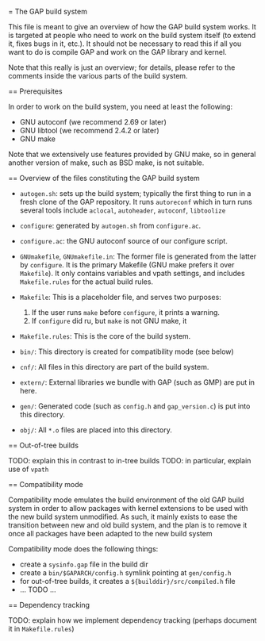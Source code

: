 = The GAP build system

This file is meant to give an overview of how the GAP build system works. It
is targeted at people who need to work on the build system itself (to extend
it, fixes bugs in it, etc.). It should not be necessary to read this if all
you want to do is compile GAP and work on the GAP library and kernel.

Note that this really is just an overview; for details, please refer to the
comments inside the various parts of the build system.


== Prerequisites

In order to work on the build system, you need at least the following:

* GNU autoconf (we recommend 2.69 or later)
* GNU libtool (we recommend 2.4.2 or later)
* GNU make

Note that we extensively use features provided by GNU make, so in general
another version of make, such as BSD make, is not suitable.


== Overview of the files constituting the GAP build system

* `autogen.sh`: sets up the build system; typically the first thing to run in
  a fresh clone of the GAP repository. It runs `autoreconf` which in turn runs
  several tools include `aclocal`, `autoheader`, `autoconf`, `libtoolize`

* `configure`: generated by `autogen.sh` from `configure.ac`. 

* `configure.ac`: the GNU autoconf source of our configure script.

* `GNUmakefile`, `GNUmakefile.in`: The former file is generated from the
  latter by `configure`. It is the primary Makefile (GNU make prefers it
  over `Makefile`). It only contains variables and vpath settings, and
  includes `Makefile.rules` for the actual build rules.

* `Makefile`: This is a placeholder file, and serves two purposes:
   1. If the user runs `make` before `configure`, it prints a warning.
   2. If `configure` did ru, but `make` is not GNU make, it 

* `Makefile.rules`: This is the core of the build system.

* `bin/`: This directory is created for compatibility mode (see below)

* `cnf/`: All files in this directory are part of the build system.

* `extern/`: External libraries we bundle with GAP (such as GMP) are
  put in here.

* `gen/`: Generated code (such as `config.h` and `gap_version.c`) is put
  into this directory.

* `obj/`: All `*.o` files are placed into this directory.


== Out-of-tree builds

TODO: explain this in contrast to in-tree builds
TODO: in particular, explain use of `vpath`


== Compatibility mode

Compatibility mode emulates the build environment of the old GAP build system
in order to allow packages with kernel extensions to be used with the new
build system unmodified. As such, it mainly exists to ease the transition
between new and old build system, and the plan is to remove it once all
packages have been adapted to the new build system

Compatibility mode does the following things:

* create a `sysinfo.gap` file in the build dir
* create a `bin/$GAPARCH/config.h` symlink pointing at `gen/config.h`
* for out-of-tree builds, it creates a `${builddir}/src/compiled.h` file
* ... TODO ...


== Dependency tracking

TODO: explain how we implement dependency tracking (perhaps document it in `Makefile.rules`)

